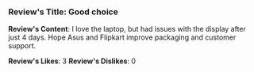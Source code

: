 ### Review's Title: Good choice

**Review's Content**:
I love the laptop, but had issues with the display after just 4 days. Hope Asus and Flipkart improve packaging and customer support.

**Review's Likes**: 3
**Review's Dislikes**: 0

